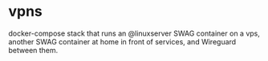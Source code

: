# vpns

docker-compose stack that runs an @linuxserver SWAG container on a vps, another SWAG container at home in front of services, and Wireguard between them.
